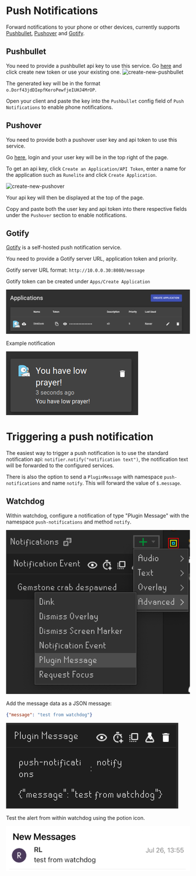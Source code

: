 # Push Notifications
Forward notifications to your phone or other devices, currently supports [Pushbullet](https://www.pushbullet.com/), [Pushover](https://pushover.net/) and [Gotify](https://gotify.net).

## Pushbullet
You need to provide a pushbullet api key to use this service.
Go [here](https://www.pushbullet.com/#settings) and click create new token or use your existing one.
![create-new-pushbullet](imgs/create-new-pushbullet.png)

The generated key will be in the format `o.Dorf43jdDIepfKeroPewfjeIUHJ4MrOP`.

Open your client and paste the key into the `Pushbullet` config field of `Push Notifications` to enable phone notifications.

## Pushover
You need to provide both a pushover user key and api token to use this service.

Go [here](https://pushover.net/), login and your user key will be in the top right of the page.

To get an api key, click `Create an Application/API Token`, enter a name for the application such as `Runelite` and click `Create Application`.

![create-new-pushover](imgs/create-new-pushover.png)

Your api key will then be displayed at the top of the page.

Copy and paste both the user key and api token into there respective fields under the `Pushover` section to enable notifications.

## Gotify
[Gotify](https://gotify.net/) is a self-hosted push notification service.

You need to provide a Gotify server URL, application token and priority.

Gotify server URL format: `http://10.0.0.30:8080/message`

Gotify token can be created under `Apps/Create Application`

![create-new-gotify](imgs/create-new-gotify.png)

Example notification

![example-gotify](imgs/gotify-example.png)

# Triggering a push notification
The easiest way to trigger a push notification is to use the standard notification api: `notifier.notify("notification text")`, the notification text will be forwarded to the configured services.

There is also the option to send a `PluginMessage` with namespace `push-notifications` and name `notify`. This will forward the value of `$.message`.

## Watchdog
Within watchdog, configure a notification of type "Plugin Message" with the namespace `push-notifications` and method `notify`.

![example-create-watchdog](imgs/create-new-watchdog.png)

Add the message data as a JSON message:
```json
{"message": "test from watchdog"}
```

![example-create-watchdog-1](imgs/create-new-watchdog-1.png)

Test the alert from within watchdog using the potion icon.

![example-pushover-watchdog](imgs/pushover-watchdog-example.png)
